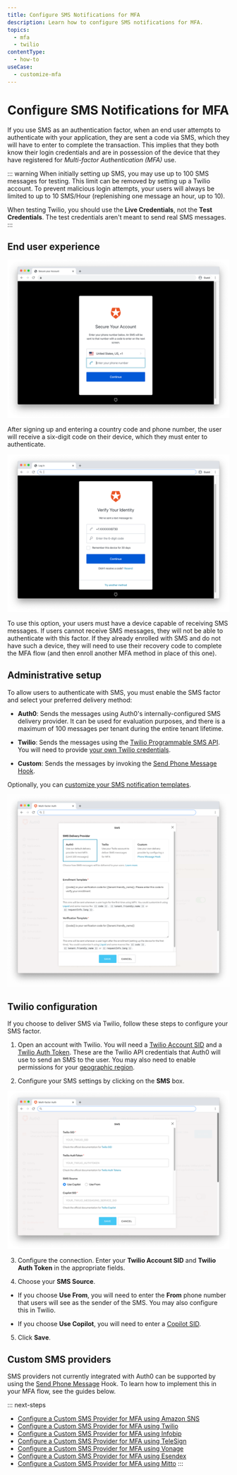 ```yaml
---
title: Configure SMS Notifications for MFA
description: Learn how to configure SMS notifications for MFA.
topics:
  - mfa
  - twilio
contentType:
  - how-to
useCase:
  - customize-mfa
---
```

# Configure SMS Notifications for MFA

If you use SMS as an authentication factor, when an end user attempts to authenticate with your application, they are sent a code via SMS, which they will have to enter to complete the transaction. This implies that they both know their login credentials and are in possession of the device that they have registered for <dfn data-key="multifactor-authentication">Multi-factor Authentication (MFA)</dfn> use.

::: warning
When initially setting up SMS, you may use up to 100 SMS messages for testing. This limit can be removed by setting up a Twilio account. To prevent malicious login attempts, your users will always be limited to up to 10 SMS/Hour (replenishing one message an hour, up to 10).

When testing Twilio, you should use the **Live Credentials**, not the **Test Credentials**. The test credentials aren't meant to send real SMS messages.
:::

## End user experience

![SMS End User 1](/media/articles/mfa/mfa-sms1.png)

After signing up and entering a country code and phone number, the user will receive a six-digit code on their device, which they must enter to authenticate.

![SMS End User 2](/media/articles/mfa/mfa-sms2.png)

To use this option, your users must have a device capable of receiving SMS messages. If users cannot receive SMS messages, they will not be able to authenticate with this factor. If they already enrolled with SMS and do not have such a device, they will need to use their recovery code to complete the MFA flow (and then enroll another MFA method in place of this one).

## Administrative setup

To allow users to authenticate with SMS, you must enable the SMS factor and select your preferred delivery method:

* **Auth0**: Sends the messages using Auth0's internally-configured SMS delivery provider. It can be used for evaluation purposes, and there is a maximum of 100 messages per tenant during the entire tenant lifetime.

* **Twilio**: Sends the messages using the [Twilio Programmable SMS API](https://www.twilio.com/sms). You will need to provide [your own Twilio credentials](#twilio-configuration).

* **Custom**: Sends the messages by invoking the [Send Phone Message Hook](/hooks/extensibility-points/send-phone-message).

Optionally, you can [customize your SMS notification templates](/mfa/guides/guardian/customize-sms-messages).

![MFA SMS Settings](/media/articles/mfa/sms-settings.png)

## Twilio configuration

If you choose to deliver SMS via Twilio, follow these steps to configure your SMS factor.

1. Open an account with Twilio. You will need a [Twilio Account SID](https://www.twilio.com/help/faq/twilio-basics/what-is-an-application-sid) and a [Twilio Auth Token](https://www.twilio.com/help/faq/twilio-basics/what-is-the-auth-token-and-how-can-i-change-it). These are the Twilio API credentials that Auth0 will use to send an SMS to the user. You may also need to enable permissions for your [geographic region](https://support.twilio.com/hc/en-us/articles/223181108-How-International-SMS-Permissions-work).

2. Configure your SMS settings by clicking on the **SMS** box.

  ![SMS MFA using Twilio](/media/articles/mfa/mfa-sms-twilio.png)

3. Configure the connection. Enter your **Twilio Account SID** and **Twilio Auth Token** in the appropriate fields.

4. Choose your **SMS Source**.

  * If you choose **Use From**, you will need to enter the **From** phone number that users will see as the sender of the SMS. You may also configure this in Twilio.

  * If you choose **Use Copilot**, you will need to enter a [Copilot SID](https://www.twilio.com/docs/api/rest/sending-messages-copilot).

5. Click **Save**.

## Custom SMS providers

SMS providers not currently integrated with Auth0 can be supported by using the [Send Phone Message](/hooks/extensibility-points/send-phone-message) Hook. To learn how to implement this in your MFA flow, see the guides below.

::: next-steps
* [Configure a Custom SMS Provider for MFA using Amazon SNS](/mfa/send-phone-message-hook-amazon-sns)
* [Configure a Custom SMS Provider for MFA using Twilio](/mfa/send-phone-message-hook-twilio)
* [Configure a Custom SMS Provider for MFA using Infobip](/mfa/send-phone-message-hook-infobip)
* [Configure a Custom SMS Provider for MFA using TeleSign](/mfa/send-phone-message-hook-telesign)
* [Configure a Custom SMS Provider for MFA using Vonage](/mfa/send-phone-message-hook-vonage)
* [Configure a Custom SMS Provider for MFA using Esendex](/mfa/send-phone-message-hook-esendex)
* [Configure a Custom SMS Provider for MFA using Mitto](/mfa/send-phone-message-hook-mitto)
:::
